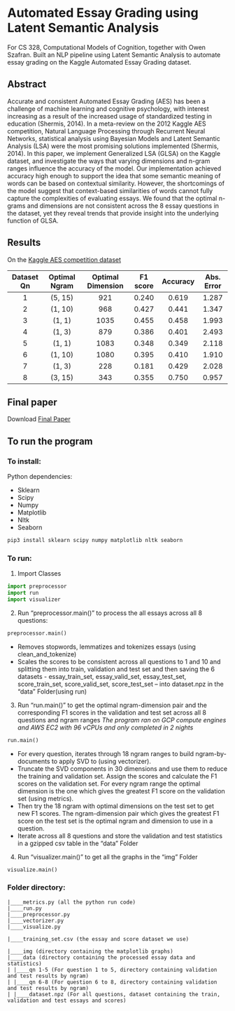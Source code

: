 # Automated Essay Grading using Latent Semantic Analysis

For CS 328, Computational Models of Cognition, together with Owen Szafran. Built an NLP pipeline using Latent Semantic Analysis to automate essay grading on the Kaggle Automated Essay Grading dataset.

## Abstract

Accurate and consistent Automated Essay Grading (AES) has been a challenge of machine learning and cognitive psychology, 
with interest increasing as a result of the increased usage of standardized testing in education (Shermis, 2014). 
In a meta-review on the 2012 Kaggle AES competition, Natural Language Processing through Recurrent Neural Networks, 
statistical analysis using Bayesian Models and Latent Semantic Analysis (LSA) were the most promising solutions 
implemented (Shermis, 2014). In this paper, we implement Generalized LSA (GLSA) on the Kaggle dataset, 
and investigate the ways that varying dimensions and n-gram ranges influence the accuracy of the model. 
Our implementation achieved accuracy high enough to support the idea that some semantic meaning of words 
can be based on contextual similarity. However, the shortcomings of the model suggest that context-based similarities 
of words cannot fully capture the complexities of evaluating essays. We found that the optimal n-grams and dimensions 
are not consistent across the 8 essay questions in the dataset, yet they reveal trends that provide insight into the 
underlying function of GLSA.

## Results 

On the [Kaggle AES competition dataset](https://www.kaggle.com/c/asap-aes)

| Dataset Qn | Optimal Ngram | Optimal Dimension | F1 score | Accuracy | Abs. Error |
| :--------: | :-----------: | :---------------: | :------: | :------: | :--------: |
|     1      |    (5, 15)    |        921        |  0.240   |  0.619   |   1.287    |
|     2      |    (1, 10)    |        968        |  0.427   |  0.441   |   1.347    |
|     3      |    (1, 1)     |       1035        |  0.455   |  0.458   |   1.993    |
|     4      |    (1, 3)     |        879        |  0.386   |  0.401   |   2.493    |
|     5      |    (1, 1)     |       1083        |  0.348   |  0.349   |   2.118    |
|     6      |    (1, 10)    |       1080        |  0.395   |  0.410   |   1.910    |
|     7      |    (1, 3)     |        228        |  0.181   |  0.429   |   2.028    |
|     8      |    (3, 15)    |        343        |  0.355   |  0.750   |   0.957    |

## Final paper 

Download [Final Paper](AES_paper.pdf)

## To run the program

### To install:

Python dependencies:

* Sklearn
* Scipy
* Numpy
* Matplotlib
* Nltk
* Seaborn

```python
pip3 install sklearn scipy numpy matplotlib nltk seaborn
```
### To run:

1. Import Classes

```python
import preprocessor
import run
import visualizer
```

2.	Run “preprocessor.main()” to process the all essays across all 8 questions:
```python
preprocessor.main()
```
*	Removes stopwords, lemmatizes and tokenizes essays (using clean_and_tokenize)
*	Scales the scores to be consistent across all questions to 1 and 10 and splitting them into train, validation and test set and then saving the 6 datasets - essay_train_set, essay_valid_set, essay_test_set, score_train_set, score_valid_set, score_test_set – into dataset.npz in the “data” Folder(using run)

3.	Run “run.main()” to get the optimal ngram-dimension pair and the corresponding F1 scores in the validation and test set across all 8 questions and ngram ranges
*The program ran on GCP compute engines and AWS EC2 with 96 vCPUs and only completed in 2 nights*
```python
run.main()
```
*	For every question, iterates through 18 ngram ranges to build ngram-by-documents to apply SVD to (using vectorizer).
*	Truncate the SVD components in 30 dimensions and use them to reduce the training and validation set. Assign the scores and calculate the F1 scores on the validation set. For every ngram range the optimal dimension is the one which gives the greatest F1 score on the validation set (using metrics).
*	Then try the 18 ngram with optimal dimensions on the test set to get new F1 scores. The ngram-dimension pair which gives the greatest F1 score on the test set is the optimal ngram and dimension to use in a question. 
*	Iterate across all 8 questions and store the validation and test statistics in a gzipped csv table in the “data” Folder

4.	Run “visualizer.main()” to get all the graphs in the “img” Folder
```python
visualize.main()
```

### Folder directory:

```
|____metrics.py (all the python run code)
|____run.py
|____preprocessor.py
|____vectorizer.py
|____visualize.py

|____training_set.csv (the essay and score dataset we use)

|____img (directory containing the matplotlib graphs)
|____data (directory containing the processed essay data and statistics)
| |____qn 1-5 (For question 1 to 5, directory containing validation and test results by ngram)
| |____qn 6-8 (For question 6 to 8, directory containing validation and test results by ngram)
| |____dataset.npz (For all questions, dataset containing the train, validation and test essays and scores)
```
